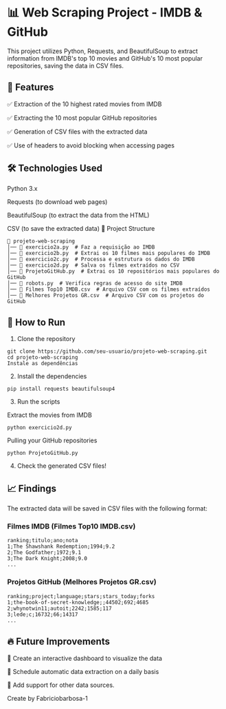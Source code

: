 # 📊 Web Scraping Project - IMDB & GitHub

This project utilizes Python, Requests, and BeautifulSoup to extract information from IMDB's top 10 movies and GitHub's 10 most popular repositories, saving the data in CSV files.

## 📌 Features
✅ Extraction of the 10 highest rated movies from IMDB 

✅ Extracting the 10 most popular GitHub repositories

✅ Generation of CSV files with the extracted data

✅ Use of headers to avoid blocking when accessing pages

## 🛠 Technologies Used
Python 3.x

Requests (to download web pages)

BeautifulSoup (to extract the data from the HTML)

CSV (to save the extracted data)
📂 Project Structure
```
📁 projeto-web-scraping
│── 📄 exercicio2a.py  # Faz a requisição ao IMDB
│── 📄 exercicio2b.py  # Extrai os 10 filmes mais populares do IMDB
│── 📄 exercicio2c.py  # Processa e estrutura os dados do IMDB
│── 📄 exercicio2d.py  # Salva os filmes extraídos no CSV
│── 📄 ProjetoGitHub.py  # Extrai os 10 repositórios mais populares do GitHub
│── 📄 robots.py  # Verifica regras de acesso do site IMDB
│── 📄 Filmes Top10 IMDB.csv  # Arquivo CSV com os filmes extraídos
│── 📄 Melhores Projetos GR.csv  # Arquivo CSV com os projetos do GitHub
```
## 🚀 How to Run
1. Clone the repository

```
git clone https://github.com/seu-usuario/projeto-web-scraping.git
cd projeto-web-scraping
Instale as dependências
```

2. Install the dependencies
```
pip install requests beautifulsoup4
```

3. Run the scripts

Extract the movies from IMDB
```
python exercicio2d.py
```
Pulling your GitHub repositories
```
python ProjetoGitHub.py
```
4. Check the generated CSV files!

## 📈 Findings
The extracted data will be saved in CSV files with the following format:

### Filmes IMDB (Filmes Top10 IMDB.csv)
```
ranking;titulo;ano;nota
1;The Shawshank Redemption;1994;9.2
2;The Godfather;1972;9.1
3;The Dark Knight;2008;9.0
...
```
### Projetos GitHub (Melhores Projetos GR.csv)
```
ranking;project;language;stars;stars_today;forks
1;the-book-of-secret-knowledge;;44502;692;4685
2;whynotwin11;autoit;2242;1585;117
3;lede;c;16732;66;14317
...
```

## 🔥 Future Improvements
🚀 Create an interactive dashboard to visualize the data

🚀 Schedule automatic data extraction on a daily basis

🚀 Add support for other data sources.

Create by Fabriciobarbosa-1
